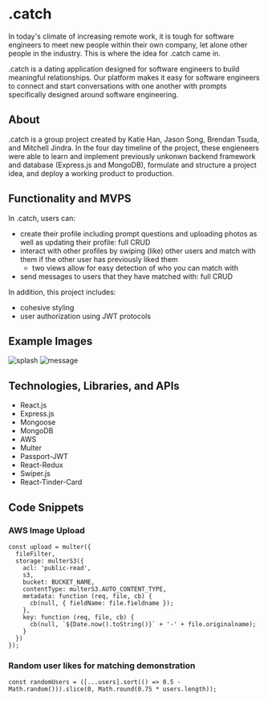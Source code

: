 # .catch
In today's climate of increasing remote work, it is tough for software engineers to meet new people within their own company, let alone other people in the industry. This is where the idea for .catch came in.

.catch is a dating application designed for software engineers to build meaningful relationships. Our platform makes it easy for software engineers to connect and start conversations with one another with prompts specifically designed around software engineering.

## About
.catch is a group project created by Katie Han, Jason Song, Brendan Tsuda, and Mitchell Jindra. In the four day timeline of the project, these engieneers were able to learn and implement previously unkonwn backend framework and database (Express.js and MongoDB), formulate and structure a project idea, and deploy a working product to production.

## Functionality and MVPS
In .catch, users can:
- create their profile including prompt questions and uploading photos as well as updating their profile: full CRUD
- interact with other profiles by swiping (like) other users and match with them if the other user has previously liked them
  - two views allow for easy detection of who you can match with
- send messages to users that they have matched with: full CRUD

In addition, this project includes:
- cohesive styling
- user authorization using JWT protocols

## Example Images
![splash](https://user-images.githubusercontent.com/65314998/204390327-0ba82807-54d8-4571-82ca-f349642f2380.gif)
![message](https://user-images.githubusercontent.com/65314998/204391360-2bee83f9-e47d-4dbc-8a6f-4d6352a11d33.gif)

## Technologies, Libraries, and APIs
- React.js
- Express.js
- Mongoose
- MongoDB
- AWS
- Multer
- Passport-JWT
- React-Redux
- Swiper.js
- React-Tinder-Card

## Code Snippets
### AWS Image Upload
```
const upload = multer({
  fileFilter,
  storage: multerS3({
    acl: 'public-read',
    s3,
    bucket: BUCKET_NAME,
    contentType: multerS3.AUTO_CONTENT_TYPE,
    metadata: function (req, file, cb) {
      cb(null, { fieldName: file.fieldname });
    },
    key: function (req, file, cb) {
      cb(null, `${Date.now().toString()}` + '-' + file.originalname);
    }
  })
});
```
### Random user likes for matching demonstration
```
const randomUsers = ([...users].sort(() => 0.5 - Math.random())).slice(0, Math.round(0.75 * users.length));
```

